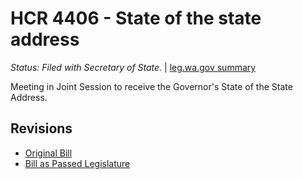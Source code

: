 # HCR 4406 - State of the state address
*Status: Filed with Secretary of State.* | [leg.wa.gov summary](https://app.leg.wa.gov/billsummary?BillNumber=4406&Year=2021)

Meeting in Joint Session to receive the Governor's State of the State Address.

## Revisions
* [Original Bill](1/)
* [Bill as Passed Legislature](1/)